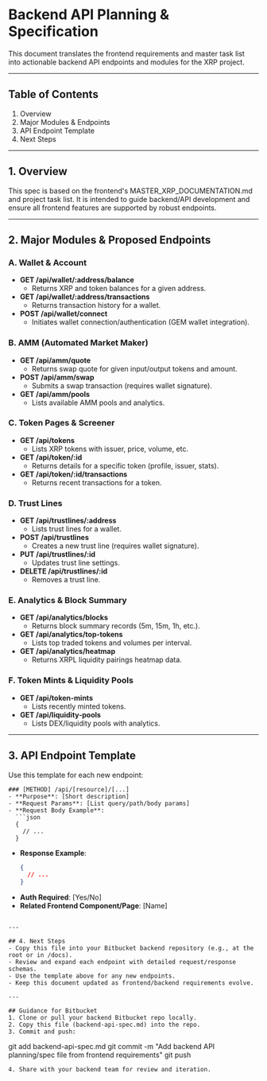 # Backend API Planning & Specification

This document translates the frontend requirements and master task list into actionable backend API endpoints and modules for the XRP project.

---

## Table of Contents
1. Overview
2. Major Modules & Endpoints
3. API Endpoint Template
4. Next Steps

---

## 1. Overview
This spec is based on the frontend's MASTER_XRP_DOCUMENTATION.md and project task list. It is intended to guide backend/API development and ensure all frontend features are supported by robust endpoints.

---

## 2. Major Modules & Proposed Endpoints

### A. Wallet & Account
- **GET /api/wallet/:address/balance**
  - Returns XRP and token balances for a given address.
- **GET /api/wallet/:address/transactions**
  - Returns transaction history for a wallet.
- **POST /api/wallet/connect**
  - Initiates wallet connection/authentication (GEM wallet integration).

### B. AMM (Automated Market Maker)
- **GET /api/amm/quote**
  - Returns swap quote for given input/output tokens and amount.
- **POST /api/amm/swap**
  - Submits a swap transaction (requires wallet signature).
- **GET /api/amm/pools**
  - Lists available AMM pools and analytics.

### C. Token Pages & Screener
- **GET /api/tokens**
  - Lists XRP tokens with issuer, price, volume, etc.
- **GET /api/token/:id**
  - Returns details for a specific token (profile, issuer, stats).
- **GET /api/token/:id/transactions**
  - Returns recent transactions for a token.

### D. Trust Lines
- **GET /api/trustlines/:address**
  - Lists trust lines for a wallet.
- **POST /api/trustlines**
  - Creates a new trust line (requires wallet signature).
- **PUT /api/trustlines/:id**
  - Updates trust line settings.
- **DELETE /api/trustlines/:id**
  - Removes a trust line.

### E. Analytics & Block Summary
- **GET /api/analytics/blocks**
  - Returns block summary records (5m, 15m, 1h, etc.).
- **GET /api/analytics/top-tokens**
  - Lists top traded tokens and volumes per interval.
- **GET /api/analytics/heatmap**
  - Returns XRPL liquidity pairings heatmap data.

### F. Token Mints & Liquidity Pools
- **GET /api/token-mints**
  - Lists recently minted tokens.
- **GET /api/liquidity-pools**
  - Lists DEX/liquidity pools with analytics.

---

## 3. API Endpoint Template

Use this template for each new endpoint:

```
### [METHOD] /api/[resource]/[...]
- **Purpose**: [Short description]
- **Request Params**: [List query/path/body params]
- **Request Body Example**:
  ```json
  {
    // ...
  }
  ```
- **Response Example**:
  ```json
  {
    // ...
  }
  ```
- **Auth Required**: [Yes/No]
- **Related Frontend Component/Page**: [Name]
```

---

## 4. Next Steps
- Copy this file into your Bitbucket backend repository (e.g., at the root or in /docs).
- Review and expand each endpoint with detailed request/response schemas.
- Use the template above for any new endpoints.
- Keep this document updated as frontend/backend requirements evolve.

---

## Guidance for Bitbucket
1. Clone or pull your backend Bitbucket repo locally.
2. Copy this file (backend-api-spec.md) into the repo.
3. Commit and push:
   ```
   git add backend-api-spec.md
   git commit -m "Add backend API planning/spec file from frontend requirements"
   git push
   ```
4. Share with your backend team for review and iteration. 